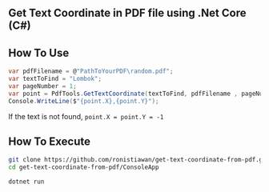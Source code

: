 Get Text Coordinate in PDF file using .Net Core (C#)
-------------------------------

## **How To Use**
```csharp
var pdfFilename = @"PathToYourPDF\random.pdf";
var textToFind = "Lombok";
var pageNumber = 1;
var point = PdfTools.GetTextCoordinate(textToFind, pdfFilename , pageNumber);
Console.WriteLine($"{point.X},{point.Y}");
```

If the text is not found,  ```point.X = point.Y = -1```

## How To Execute
```bash
git clone https://github.com/ronistiawan/get-text-coordinate-from-pdf.git
cd get-text-coordinate-from-pdf/ConsoleApp

dotnet run
```


